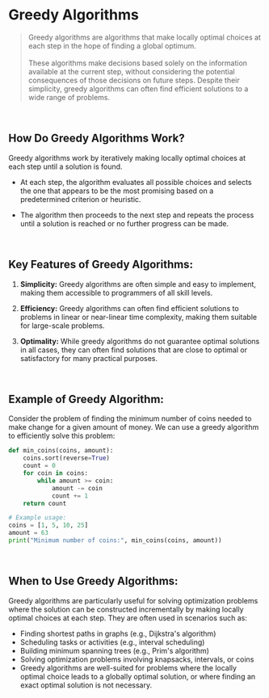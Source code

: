 # Greedy Algorithms

> Greedy algorithms are algorithms that make locally optimal choices at each step in the hope of finding a global optimum.
> <br/>
> <br/>
> These algorithms make decisions based solely on the information available at the current step, without considering the potential consequences of those decisions on future steps. Despite their simplicity, greedy algorithms can often find efficient solutions to a wide range of problems.

<br/>



## How Do Greedy Algorithms Work?

Greedy algorithms work by iteratively making locally optimal choices at each step until a solution is found. 

* At each step, the algorithm evaluates all possible choices and selects the one that appears to be the most promising based on a predetermined criterion or heuristic. 

* The algorithm then proceeds to the next step and repeats the process until a solution is reached or no further progress can be made.

<br/>


## Key Features of Greedy Algorithms:

1. **Simplicity:** Greedy algorithms are often simple and easy to implement, making them accessible to programmers of all skill levels.

2. **Efficiency:** Greedy algorithms can often find efficient solutions to problems in linear or near-linear time complexity, making them suitable for large-scale problems.

3. **Optimality:** While greedy algorithms do not guarantee optimal solutions in all cases, they can often find solutions that are close to optimal or satisfactory for many practical purposes.

<br/>


## Example of Greedy Algorithm:

Consider the problem of finding the minimum number of coins needed to make change for a given amount of money. We can use a greedy algorithm to efficiently solve this problem:

```python
def min_coins(coins, amount):
    coins.sort(reverse=True)
    count = 0
    for coin in coins:
        while amount >= coin:
            amount -= coin
            count += 1
    return count

# Example usage:
coins = [1, 5, 10, 25]
amount = 63
print("Minimum number of coins:", min_coins(coins, amount))
```

<br/>

## When to Use Greedy Algorithms:
Greedy algorithms are particularly useful for solving optimization problems where the solution can be constructed incrementally by making locally optimal choices at each step. They are often used in scenarios such as:

* Finding shortest paths in graphs (e.g., Dijkstra's algorithm)
* Scheduling tasks or activities (e.g., interval scheduling)
* Building minimum spanning trees (e.g., Prim's algorithm)
* Solving optimization problems involving knapsacks, intervals, or coins
* Greedy algorithms are well-suited for problems where the locally optimal choice leads to a globally optimal solution, or where finding an exact optimal solution is not necessary.
 
